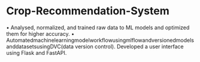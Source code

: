 # Crop-Recommendation-System
• Analysed, normalized, and trained raw data to ML models and optimized them for higher accuracy.
• AutomatedmachinelearningmodelworkflowusingmlflowandversionedmodelsanddatasetsusingDVC(data
version control). Developed a user interface using Flask and FastAPI.
